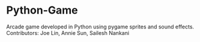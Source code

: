 # Python-Game
Arcade game developed in Python using pygame sprites and sound effects. 
Contributors: Joe Lin, Annie Sun, Sailesh Nankani
